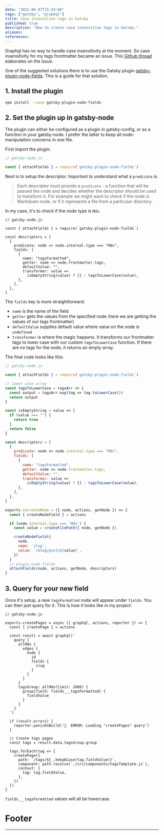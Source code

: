 ```yaml
---
date: "2021-06-07T15:24:00"
tags: ["gatsby", "graphql"]
title: Case insensitive tags in Gatsby
published: true
description: "How to create case insensitive tags in Gatsby."
aliases:
references:
---
```


Graphql has no way to handle case insensitivity at the moment. So case insensitivity for my tags frontmatter became an issue. This [Github thread](https://github.com/gatsbyjs/gatsby/issues/1789) elaborates on the issue.

One of the suggested solutions there is to use the Gatsby plugin [gatsby-plugin-node-fields](https://github.com/Undistraction/gatsby-plugin-node-fields). This is a guide for that solution.

## 1. Install the plugin

```bash
npm install --save gatsby-plugin-node-fields
```

## 2. Set the plugin up in gatsby-node

The plugin can either be configured as a plugin in gatsby-config, or as a function in your gatsby-node. I prefer the latter to keep all node-manipulation concerns in one file.

First import the plugin:

```js
// gatsby-node.js

const { attachFields } = require(`gatsby-plugin-node-fields`)
```

Next is to setup the descriptor. Important to understand what a `predicate` is.

> Each descriptor must provide a `predicate` - a function that will be passed the node and decides whether the descriptor should be used to transform it. For example we might want to check if the node is Markdown node, or if it represents a file from a particular directory.

In my case, it's to check if the node type is `Mdx`.

```js{7}
// gatsby-node.js

const { attachFields } = require(`gatsby-plugin-node-fields`)

const descriptors = [
  {
    predicate: node => node.internal.type === "Mdx",
    fields: [
      {
        name: "tagsFormatted",
        getter: node => node.frontmatter.tags,
        defaultValue: "",
        transformer: value =>
          isEmptyString(value) ? [] : tagsToLowerCase(value),
      },
    ],
  },
]
```

The `fields` key is more straightforward:

- `name` is the name of the field
- `getter` gets the values from the specified node (here we are getting the values of our tags frontmatter)
- `defaultValue` supplies default value where value on the node is `undefined`
- `transformer` is where the magic happens. It transforms our frontmatter tags to lower case with our custom `tagsToLowerCase` function. If there are no tags for the node, it returns an empty array.

The final code looks like this:

```js
// gatsby-node.js

const { attachFields } = require(`gatsby-plugin-node-fields`)

// lower case array
const tagsToLowerCase = tagsArr => {
  const output = tagsArr.map(tag => tag.toLowerCase())
  return output
}

const isEmptyString = value => {
  if (value === "") {
    return true
  }
  return false
}

const descriptors = [
  {
    predicate: node => node.internal.type === "Mdx",
    fields: [
      {
        name: "tagsFormatted",
        getter: node => node.frontmatter.tags,
        defaultValue: "",
        transformer: value =>
          isEmptyString(value) ? [] : tagsToLowerCase(value),
      },
    ],
  },
]

exports.onCreateNode = ({ node, actions, getNode }) => {
  const { createNodeField } = actions

  if (node.internal.type === `Mdx`) {
    const value = createFilePath({ node, getNode })

    createNodeField({
      node,
      name: `slug`,
      value: `/blog/posts${value}`,
    })
  }
  // plugin-node-fields
  attachFields(node, actions, getNode, descriptors)
}
```

## 3. Query for your new field

Once it's setup, a new `tagsFormatted` node will appear under `fields`. You can then just query for it. This is how it looks like in my project:

```js{18-22}
// gatsby-node.js

exports.createPages = async ({ graphql, actions, reporter }) => {
  const { createPage } = actions

  const result = await graphql(`
    query {
      allMdx {
        edges {
          node {
            id
            fields {
              slug
            }
          }
        }
      }
      tagsGroup: allMdx(limit: 2000) {
        group(field: fields___tagsFormatted) {
          fieldValue
        }
      }
    }
  `)

  if (result.errors) {
    reporter.panicOnBuild('🚨  ERROR: Loading "createPages" query')
  }

  // Create tags pages
  const tags = result.data.tagsGroup.group

  tags.forEach(tag => {
    createPage({
      path: `/tags/${_.kebabCase(tag.fieldValue)}`,
      component: path.resolve(`./src/components/tagsTemplate.js`),
      context: {
        tag: tag.fieldValue,
      },
    })
  })
}
```

`fields___tagsFormatted` values will all be lowercase.

# Footer

---
